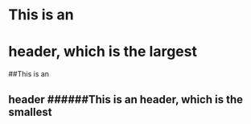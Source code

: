 # This is an <h1> header, which is the largest
##This is an <h2> header
######This is an header, which is the smallest
